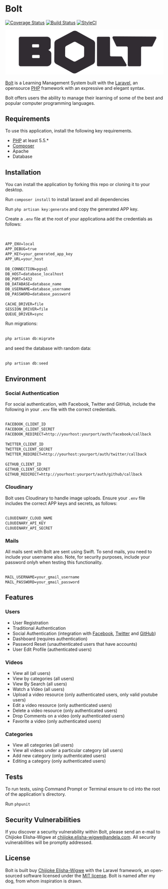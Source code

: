 # Bolt

[![Coverage Status](https://coveralls.io/repos/github/andela-celisha-wigwe/Bolt/badge.svg?branch=develop)](https://coveralls.io/github/andela-celisha-wigwe/Bolt?branch=develop)
[![Build Status](https://travis-ci.org/andela-celisha-wigwe/Bolt.svg?branch=develop)](https://travis-ci.org/andela-celisha-wigwe/Bolt)
[![StyleCI](https://styleci.io/repos/58325168/shield)](https://styleci.io/repos/58325168)

![alt tag](https://github.com/andela-celisha-wigwe/Bolt/blob/develop/public/img/bolt-logo.png)

[Bolt](http://boltt.herokuapp.com) is a Learning Management System built with the [Laravel](http://www.laravel.com), an opensource [PHP](http://www.php.net) framework with an expressive and elegant syntax.

Bolt offers users the ability to manage their learning of some of the best and popular computer programming languages.

## Requirements

To use this application, install the following key requirements.

- [PHP](http://www.php.net) at least 5.5.*
- [Composer](http://www.getcomposer.com)
- Apache
- Database

## Installation

You can install the application by forking this repo or cloning it to your desktop.

Run `composer install` to install laravel and all dependencies

Run `php artisan key:generate` and copy the generated APP key.

Create a `.env` file at the root of your applicationa add the credentials as follows:

```ENV


APP_ENV=local
APP_DEBUG=true
APP_KEY=your_generated_app_key
APP_URL=your_host

DB_CONNECTION=pgsql
DB_HOST=database_localhost
DB_PORT=5432
DB_DATABASE=database_name
DB_USERNAME=database_username
DB_PASSWORD=database_password

CACHE_DRIVER=file
SESSION_DRIVER=file
QUEUE_DRIVER=sync

```

Run migrations:

```PHP

php artisan db:migrate

```
and seed the database with random data:

```PHP

php artisan db:seed

```

## Environment

### Social Authentication

For social authentication, with Facebook, Twitter and GitHub, include the following in your `.env` file with the correct credentials.
```ENV

FACEBOOK_CLIENT_ID
FACEBOOK_CLIENT_SECRET
FACEBOOK_REDIRECT=http://yourhost:yourport/auth/facebook/callback

TWITTER_CLIENT_ID
TWITTER_CLIENT_SECRET
TWITTER_REDIRECT=http://yourhost:yourport/auth/twitter/callback

GITHUB_CLIENT_ID
GITHUB_CLIENT_SECRET
GITHUB_REDIRECT=http://yourhost:yourport/auth/github/callback

```


### Cloudinary

Bolt uses Cloudinary to handle image uploads. Ensure your `.env` file includes the correct APP keys and secrets, as follows:

```ENV

CLOUDINARY_CLOUD_NAME
CLOUDINARY_API_KEY
CLOUDINARY_API_SECRET
```

### Mails

All mails sent with Bolt are sent using Swift. To send mails, you need to include your username also. Note, for security purposes, include your password onlyh when testing this functionality.

```ENV

MAIL_USERNAME=your_gmail_username
MAIL_PASSWORD=your_gmail_password

```

## Features

### Users

- User Registration
- Traditional Authentication
- Social Authentication (integration with [Facebook](http://www.facebook.com), [Twitter](http://www.twitter.com) and [GitHub](http://www.github.com))
- Dashboard (requires authentication)
- Password Reset (unauthenticated users that have accounts)
- User Edit Profile (authenticated users)

### Videos

- View all (all users)
- View by categories (all users)
- View By Search (all users)
- Watch a Video (all users)
- Upload a video resource (only authenticated users, only valid youtube users)
- Edit a video resource (only authenticated users)
- Delete a video resource (only authenticated users)
- Drop Comments on a video (only authenticated users)
- Favorite a video (only authenticated users)

### Categories

- View all categories (all users)
- View all videos under a particular category (all users)
- Add new category (only authenticated users)
- Editing a category (only authenticated users)

## Tests

To run tests, using Command Prompt or Terminal ensure to cd into the root of the application's directory.

Run `phpunit`

## Security Vulnerabilities

If you discover a security vulnerability within Bolt, please send an e-mail to Chijioke Elisha-Wigwe at chijioke.elisha-wigwe@andela.com. All security vulnerabilities will be promptly addressed.

## License

Bolt is built buy [Chijioke Elisha-Wigwe](http://www.github.com/andela-celisha-wigwe) with the Laravel framework, an open-sourced software licensed under the [MIT license](http://opensource.org/licenses/MIT). Bolt is named after my dog, from whom inspiration is drawn.	
